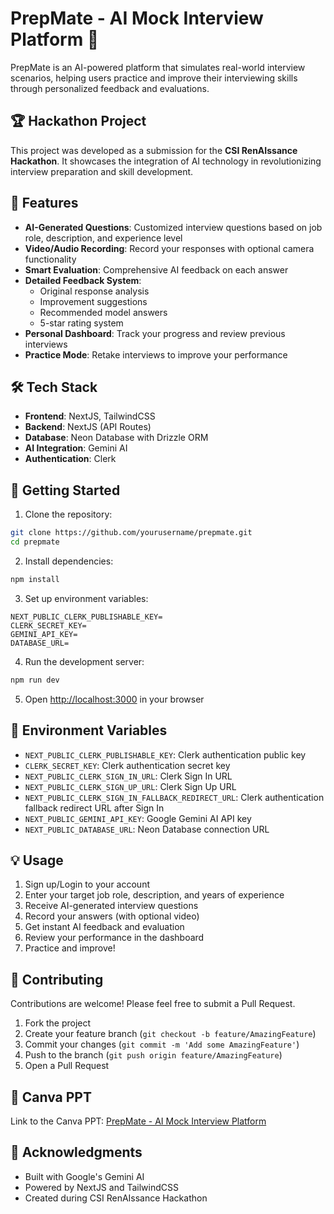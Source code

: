 # PrepMate - AI Mock Interview Platform 🎯

PrepMate is an AI-powered platform that simulates real-world interview scenarios, helping users practice and improve their interviewing skills through personalized feedback and evaluations.

## 🏆 Hackathon Project

This project was developed as a submission for the **CSI RenAIssance Hackathon**. It showcases the integration of AI technology in revolutionizing interview preparation and skill development.

## 🌟 Features

- **AI-Generated Questions**: Customized interview questions based on job role, description, and experience level
- **Video/Audio Recording**: Record your responses with optional camera functionality
- **Smart Evaluation**: Comprehensive AI feedback on each answer
- **Detailed Feedback System**:
  - Original response analysis
  - Improvement suggestions
  - Recommended model answers
  - 5-star rating system
- **Personal Dashboard**: Track your progress and review previous interviews
- **Practice Mode**: Retake interviews to improve your performance

## 🛠️ Tech Stack

- **Frontend**: NextJS, TailwindCSS
- **Backend**: NextJS (API Routes)
- **Database**: Neon Database with Drizzle ORM
- **AI Integration**: Gemini AI
- **Authentication**: Clerk

## 🚀 Getting Started

1. Clone the repository:
```bash
git clone https://github.com/yourusername/prepmate.git
cd prepmate
```

2. Install dependencies:
```bash
npm install
```

3. Set up environment variables:
```env
NEXT_PUBLIC_CLERK_PUBLISHABLE_KEY=
CLERK_SECRET_KEY=
GEMINI_API_KEY=
DATABASE_URL=
```

4. Run the development server:
```bash
npm run dev
```

5. Open [http://localhost:3000](http://localhost:3000) in your browser

## 📝 Environment Variables

- `NEXT_PUBLIC_CLERK_PUBLISHABLE_KEY`: Clerk authentication public key
- `CLERK_SECRET_KEY`: Clerk authentication secret key
- `NEXT_PUBLIC_CLERK_SIGN_IN_URL`: Clerk Sign In URL
- `NEXT_PUBLIC_CLERK_SIGN_UP_URL`: Clerk Sign Up URL
- `NEXT_PUBLIC_CLERK_SIGN_IN_FALLBACK_REDIRECT_URL`: Clerk authentication fallback redirect URL after Sign In
- `NEXT_PUBLIC_GEMINI_API_KEY`: Google Gemini AI API key
- `NEXT_PUBLIC_DATABASE_URL`: Neon Database connection URL

## 💡 Usage

1. Sign up/Login to your account
2. Enter your target job role, description, and years of experience
3. Receive AI-generated interview questions
4. Record your answers (with optional video)
5. Get instant AI feedback and evaluation
6. Review your performance in the dashboard
7. Practice and improve!

## 🤝 Contributing

Contributions are welcome! Please feel free to submit a Pull Request.

1. Fork the project
2. Create your feature branch (`git checkout -b feature/AmazingFeature`)
3. Commit your changes (`git commit -m 'Add some AmazingFeature'`)
4. Push to the branch (`git push origin feature/AmazingFeature`)
5. Open a Pull Request

## 📄 Canva PPT 
Link to the Canva PPT: [PrepMate - AI Mock Interview Platform](https://www.canva.com/design/DAGcjq4Nq6A/UBbAJjGEzFxUQBtb_4IEtw/view?utm_content=DAGcjq4Nq6A&utm_campaign=share_your_design&utm_medium=link&utm_source=shareyourdesignpanel)


## 👏 Acknowledgments

- Built with Google's Gemini AI
- Powered by NextJS and TailwindCSS
- Created during CSI RenAIssance Hackathon
